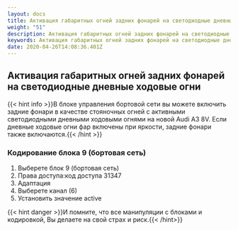 ```yaml
---
layout: docs
title: Активация габаритных огней задних фонарей на светодиодные дневные ходовые огни
weight: "51"
description: Активация габаритных огней задних фонарей на светодиодные дневные ходовые огни
keywords: Активация габаритных огней задних фонарей на светодиодные дневные ходовые огни
date: 2020-04-26T14:08:36.401Z
---
```

## Активация габаритных огней задних фонарей на светодиодные дневные ходовые огни

{{< hint info >}}В блоке управления бортовой сети вы можете включить задние фонари в качестве стояночных огней с активными светодиодными дневными ходовыми огнями на новой Audi A3 8V. Если дневные ходовые огни фар включены при яркости, задние фонари также включаются.{{< /hint >}}

### **Кодирование блока 9 (бортовая сеть)**

1. Выберете блок 9 (бортовая сеть)
1. Права доступа:код доступа 31347
1. Адаптация
1. Выберете канал (6) 
1. Установить значение active

{{< hint danger >}}И помните, что все манипуляции с блоками и кодировкой, Вы делаете на свой страх и риск.{{< /hint>}}
